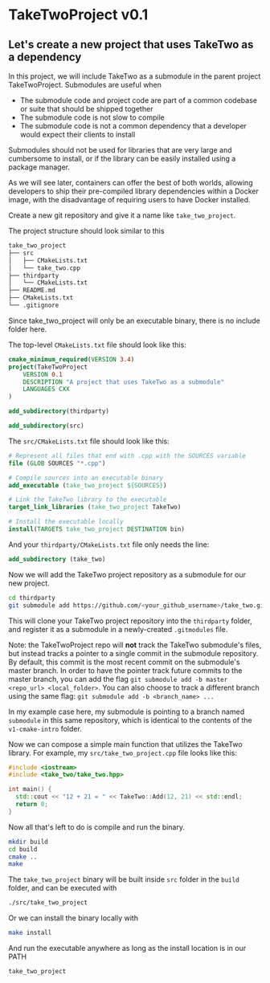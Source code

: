 # TakeTwoProject v0.1

## Let's create a new project that uses TakeTwo as a dependency

In this project, we will include TakeTwo as a submodule in the parent project TakeTwoProject. Submodules are useful when
* The submodule code and project code are part of a common codebase or suite that should be shipped together
* The submodule code is not slow to compile
* The submodule code is not a common dependency that a developer would expect their clients to install

Submodules should not be used for libraries that are very large and cumbersome to install, or if the library can be easily installed using a package manager.

As we will see later, containers can offer the best of both worlds, allowing developers to ship their pre-compiled library dependencies within a Docker image, with the disadvantage of requiring users to have Docker installed.

Create a new git repository and give it a name like `take_two_project`.

The project structure should look similar to this

```bash
take_two_project
├── src
│   ├── CMakeLists.txt
│   └── take_two.cpp
├── thirdparty
│   └── CMakeLists.txt
├── README.md
├── CMakeLists.txt
└── .gitignore
```

Since take_two_project will only be an executable binary, there is no include folder here.

The top-level `CMakeLists.txt` file should look like this:

```cmake
cmake_minimum_required(VERSION 3.4)
project(TakeTwoProject
    VERSION 0.1
    DESCRIPTION "A project that uses TakeTwo as a submodule"
    LANGUAGES CXX
)

add_subdirectory(thirdparty)

add_subdirectory(src)
```

The `src/CMakeLists.txt` file should look like this:

```cmake
# Represent all files that end with .cpp with the SOURCES variable
file (GLOB SOURCES "*.cpp")

# Compile sources into an executable binary
add_executable (take_two_project ${SOURCES})

# Link the TakeTwo library to the executable
target_link_libraries (take_two_project TakeTwo)

# Install the executable locally
install(TARGETS take_two_project DESTINATION bin)
```

And your `thirdparty/CMakeLists.txt` file only needs the line:

```cmake
add_subdirectory (take_two)
```

Now we will add the TakeTwo project repository as a submodule for our new project.

```bash
cd thirdparty
git submodule add https://github.com/<your_github_username>/take_two.git take_two
```

This will clone your TakeTwo project repository into the `thirdparty` folder, and register it as a submodule in a newly-created `.gitmodules` file.

Note: the TakeTwoProject repo will **not** track the TakeTwo submodule's files, but instead tracks a pointer to a single commit in the submodule repository. By default, this commit is the most recent commit on the submodule's master branch. In order to have the pointer track future commits to the master branch, you can add the flag `git submodule add -b master <repo_url> <local_folder>`.  You can also choose to track a different branch using the same flag: `git submodule add -b <branch_name> ...`

In my example case here, my submodule is pointing to a branch named `submodule` in this same repository, which is identical to the contents of the `v1-cmake-intro` folder.

Now we can compose a simple main function that utilizes the TakeTwo library. For example, my `src/take_two_project.cpp` file looks like this:

```cpp
#include <iostream>
#include <take_two/take_two.hpp>

int main() {
  std::cout << "12 + 21 = " << TakeTwo::Add(12, 21) << std::endl;
  return 0;
}
```

Now all that's left to do is compile and run the binary.

```bash
mkdir build
cd build
cmake ..
make
```

The `take_two_project` binary will be built inside `src` folder in the `build` folder, and can be executed with

```bash
./src/take_two_project
```

Or we can install the binary locally with

```bash
make install
```

And run the executable anywhere as long as the install location is in our PATH

```bash
take_two_project
```
